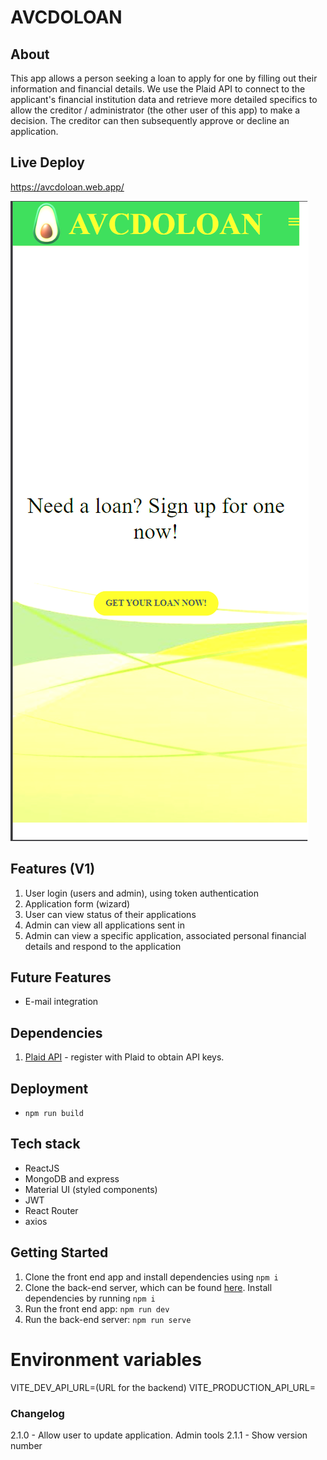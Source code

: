 # AVCDOLOAN

## About

This app allows a person seeking a loan to apply for one by filling out their information and financial details. We use the Plaid API to connect to the applicant's financial institution data and retrieve more detailed specifics to allow the creditor / administrator (the other user of this app) to make a decision. The creditor can then subsequently approve or decline an application.

## Live Deploy

<https://avcdoloan.web.app/>

![Image](https://github.com/chingu-voyages/v42-bears-team-34/blob/916659bd00e1c9bd9be89e3a74ef526a18eec729/screenshots/home.png)

## Features (V1)

1. User login (users and admin), using token authentication
2. Application form (wizard)
3. User can view status of their applications
4. Admin can view all applications sent in
5. Admin can view a specific application, associated personal financial details and respond to the application

## Future Features

- E-mail integration

## Dependencies

1. [Plaid API](https://plaid.com/) - register with Plaid to obtain API keys.

## Deployment

- `npm run build`

## Tech stack

- ReactJS
- MongoDB and express
- Material UI (styled components)
- JWT
- React Router
- axios

## Getting Started

1. Clone the front end app and install dependencies using `npm i`
2. Clone the back-end server, which can be found [here](https://github.com/chingu-voyages/v42-bears-team-34be). Install dependencies by running `npm i`
3. Run the front end app: `npm run dev`
4. Run the back-end server: `npm run serve`

# Environment variables

VITE_DEV_API_URL=(URL for the backend)
VITE_PRODUCTION_API_URL=

### Changelog

2.1.0 - Allow user to update application. Admin tools
2.1.1 - Show version number
